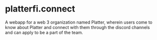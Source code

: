 # platterfi.connect
A webapp for a web 3 organization named Platter, wherein users come to know about Platter and connect with them through the discord channels and can apply to be a part of the team. 
